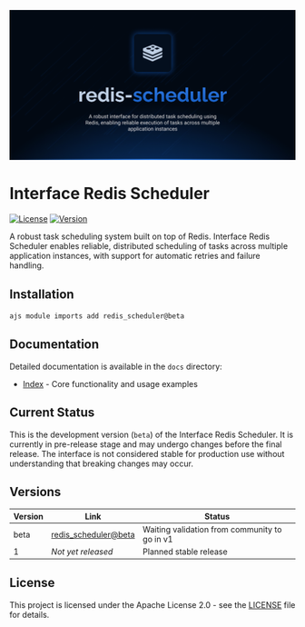![Redis Scheduler](.github/social-card.png)

# Interface Redis Scheduler

[![License](https://img.shields.io/badge/License-Apache%202.0-blue.svg)](LICENSE.md)
[![Version](https://img.shields.io/badge/version-beta-orange.svg)](https://github.com/AntelopeJS/redis/tree/main/.antelope/output/redis_scheduler/beta.d.ts)

A robust task scheduling system built on top of Redis. Interface Redis Scheduler enables reliable, distributed scheduling of tasks across multiple application instances, with support for automatic retries and failure handling.

## Installation

```bash
ajs module imports add redis_scheduler@beta
```

## Documentation

Detailed documentation is available in the `docs` directory:

- [Index](./docs/1.index.md) - Core functionality and usage examples

## Current Status

This is the development version (`beta`) of the Interface Redis Scheduler. It is currently in pre-release stage and may undergo changes before the final release. The interface is not considered stable for production use without understanding that breaking changes may occur.

## Versions

| Version | Link                                                                                                             | Status                                        |
| ------- | ---------------------------------------------------------------------------------------------------------------- | --------------------------------------------- |
| beta    | [redis_scheduler@beta](https://github.com/AntelopeJS/redis/tree/main/.antelope/output/redis_scheduler/beta.d.ts) | Waiting validation from community to go in v1 |
| 1       | _Not yet released_                                                                                               | Planned stable release                        |

## License

This project is licensed under the Apache License 2.0 - see the [LICENSE](LICENSE) file for details.
